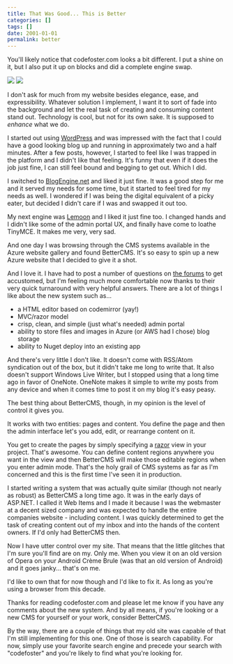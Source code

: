 ```yaml
---
title: That Was Good... This is Better
categories: []
tags: []
date: 2001-01-01
permalink: better
---
```


You&#39;ll likely notice that codefoster.com looks a bit different. I put a shine on it, but I also put it up on blocks and did a complete engine swap.
<!-- xmore -->

![](/files/better_01.png)
![](/files/better_02.png)

I don&#39;t ask for much from my website besides elegance, ease, and expressibility. Whatever solution I implement, I want it to sort of fade into the background and let the real task of creating and consuming content stand out. Technology is cool, but not for its own sake. It is supposed to _enhance_ what we do.

I started out using [WordPress](http://wordpress.org) and was impressed with the fact that I could have a good looking blog up and running in approximately two and a half minutes. After a few posts, however, I started to feel like I was trapped in the platform and I didn&#39;t like that feeling. It&#39;s funny that even if it does the job just fine, I can still feel bound and begging to get out. Which I did.

I switched to [BlogEngine.net](http://dotnetblogengine.net/) and liked it just fine. It was a good step for me and it served my needs for some time, but it started to feel tired for my needs as well. I wondered if I was being the digital equivalent of a picky eater, but decided I didn&#39;t care if I was and swapped it out too.

My next engine was [Lemoon](http://lemoon.com) and I liked it just fine too. I changed hands and I didn&#39;t like some of the admin portal UX, and finally have come to loathe TinyMCE. It makes me very, very sad.

And one day I was browsing through the CMS systems available in the Azure website gallery and found BetterCMS. It&#39;s so easy to spin up a new Azure website that I decided to give it a shot.

And I love it. I have had to post a number of questions on [the forums](http://bettercms.com/support) to get accustomed, but I&#39;m feeling much more comfortable now thanks to their very quick turnaround with very helpful answers. There are a lot of things I like about the new system such as...

*   a HTML editor based on codemirror (yay!)
*   MVC/razor model
*   crisp, clean, and simple (just what&#39;s needed) admin portal
*   ability to store files and images in Azure (or AWS had I chose) blog storage
*   ability to Nuget deploy into an existing app

And there&#39;s very little I don&#39;t like. It doesn&#39;t come with RSS/Atom syndication out of the box, but it didn&#39;t take me long to write that. It also doesn&#39;t support Windows Live Writer, but I stopped using that a long time ago in favor of OneNote. OneNote makes it simple to write my posts from any device and when it comes time to post it on my blog it&#39;s easy peasy.

The best thing about BetterCMS, though, in my opinion is the level of control it gives you.

It works with two entities: pages and content. You define the page and then the admin interface let&#39;s you add, edit, or rearrange content on it.

You get to create the pages by simply specifying a [razor](http://weblogs.asp.net/scottgu/introducing-razor) view in your project. That&#39;s awesome. You can define content regions anywhere you want in the view and then BetterCMS will make those editable regions when you enter admin mode. That&#39;s the holy grail of CMS systems as far as I&#39;m concerned and this is the first time I&#39;ve seen it in production.

I started writing a system that was actually quite similar (though not nearly as robust) as BetterCMS a long time ago. It was in the early days of ASP.NET. I called it Web Items and I made it because I was the webmaster at a decent sized company and was expected to handle the entire companies website - including content. I was quickly determined to get the task of creating content out of my inbox and into the hands of the content owners. If I&#39;d only had BetterCMS then.

Now I have utter control over my site. That means that the little glitches that I&#39;m sure you&#39;ll find are on my. Only me. When you view it on an old version of Opera on your Android Cr&egrave;me Brule (was that an old version of Android) and it goes janky... that&#39;s on me.

I&#39;d like to own that for now though and I&#39;d like to fix it. As long as you&#39;re using a browser from this decade.

Thanks for reading codefoster.com and please let me know if you have any comments about the new system. And by all means, if you&#39;re looking or a new CMS for yourself or your work, consider BetterCMS.

By the way, there are a couple of things that my old site was capable of that I&#39;m still implementing for this one. One of those is search capability. For now, simply use your favorite search engine and precede your search with "codefoster" and you&#39;re likely to find what you&#39;re looking for.